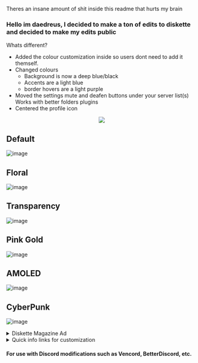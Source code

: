 Theres an insane amount of shit inside this readme that hurts my brain 
 ### Hello im daedreus, I decided to make a ton of edits to diskette and decided to make my edits public
 Whats different?
 - Added the colour customization inside so users dont need to add it themself.
 - Changed colours 
   - Background is now a deep blue/black
   - Accents are a light blue
   - border hovers are a light purple 
 - Moved the settings mute and deafen buttons under your server list(s) Works with better folders plugins
 - Centered the profile icon




<p align="center">
  <img src="https://github.com/SlippingGittys-Discord-Themes/Diskette/assets/76500838/100f2a9e-0da5-4c91-ae34-7d349be7a0d3" />
</p>

## Default

![image](https://github.com/SlippingGittys-Discord-Themes/Diskette/assets/76500838/f10dc59b-306b-45b2-8283-8d10b2893cb0)

## Floral
  
![image](https://github.com/SlippingGittys-Discord-Themes/Diskette/assets/76500838/9ba707a9-0aa1-40e4-8003-ea5b5c16f29b)

## Transparency

![image](https://github.com/SlippingGittys-Discord-Themes/Diskette/assets/76500838/4970e50d-6087-4c7b-b4c1-d733d88d71c3)

## Pink Gold

![image](https://github.com/SlippingGittys-Discord-Themes/Diskette/assets/76500838/199217c0-93b9-47ca-ba57-0c57acf14e58)

## AMOLED

![image](https://github.com/SlippingGittys-Discord-Themes/Diskette/assets/76500838/adbfb14f-6745-4063-abfa-0fcd7c11bc85)

## CyberPunk

![image](https://github.com/SlippingGittys-Discord-Themes/Diskette/assets/76500838/2b2cee35-dd9c-4f07-8b71-41031f160faa)

<details>
  
<summary>Diskette Magazine Ad</summary>
<p align="center">
  <img src="https://github.com/SlippingGittys-Discord-Themes/Diskette/assets/76500838/6e26922c-3ee9-4735-bdec-270dcdd1ed63" />
</p>
</details>

<details>
<summary>Quick info links for customization </summary>
      
[Click here for info on how to make your own color schemes.](https://github.com/SlippingGittys-Discord-Themes/Diskette/wiki/Making-your-own-Color-Schemes)

[Click here for info on how to enable transparency.](https://github.com/SlippingGittys-Discord-Themes/Diskette/wiki/Transparency)

</details>

#### For use with Discord modifications such as Vencord, BetterDiscord, etc.
